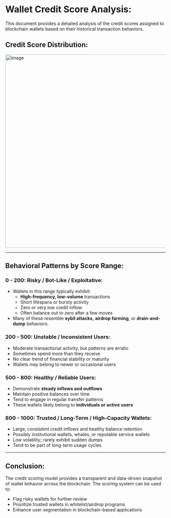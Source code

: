 # Wallet Credit Score Analysis:

This document provides a detailed analysis of the credit scores assigned to blockchain wallets based on their historical transaction behaviors.

## Credit Score Distribution:
<img width="1325" height="608" alt="image" src="https://github.com/user-attachments/assets/59e838cd-0368-4158-ae1a-121d55ece445" />

---

## Behavioral Patterns by Score Range:

### 0 - 200: Risky / Bot-Like / Exploitative:
- Wallets in this range typically exhibit:
  - **High-frequency, low-volume** transactions
  - Short lifespans or bursty activity
  - Zero or very low credit inflow
  - Often balance out to zero after a few moves
- Many of these resemble **sybil attacks**, **airdrop farming**, or **drain-and-dump** behaviors.

### 200 - 500: Unstable / Inconsistent Users:
- Moderate transactional activity, but patterns are erratic
- Sometimes spend more than they receive
- No clear trend of financial stability or maturity
- Wallets may belong to newer or occasional users

### 500 - 800: Healthy / Reliable Users:
- Demonstrate **steady inflows and outflows**
- Maintain positive balances over time
- Tend to engage in regular transfer patterns
- These wallets likely belong to **individuals or active users**

### 800 - 1000: Trusted / Long-Term / High-Capacity Wallets:
- Large, consistent credit inflows and healthy balance retention
- Possibly institutional wallets, whales, or reputable service wallets
- Low volatility; rarely exhibit sudden dumps
- Tend to be part of long-term usage cycles

---

## Conclusion:

The credit scoring model provides a transparent and data-driven snapshot of wallet behavior across the blockchain. The scoring system can be used to:

- Flag risky wallets for further review
- Prioritize trusted wallets in whitelist/airdrop programs
- Enhance user segmentation in blockchain-based applications
